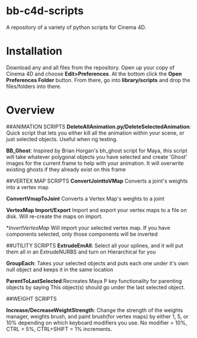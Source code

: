 # bb-c4d-scripts
A repository of a variety of python scripts for Cinema 4D.

# Installation
Download any and all files from the repository. Open up your copy of Cinema 4D and choose **Edit>Preferences**. At the bottom click the **Open Preferences Folder** button. From there, go into **library/scripts** and drop the files/folders into there. 

# Overview

##ANIMATION SCRIPTS
**DeleteAllAnimation.py/DeleteSelectedAnimation**: Quick script that lets you either kill all the animation within your scene, or just selected objects. Useful when rig testing.

**BB_Ghost**: Inspired by Brian Horgan's bh_ghost script for Maya, this script will take whatever polygonal objects you have selected and create 'Ghost' images for the current frame to help with your animation. It will overwrite existing ghosts if they already exist on this frame

##VERTEX MAP SCRIPTS
**ConvertJointtoVMap** Converts a joint's weights into a vertex map

**ConvertVmapToJoint** Converts a Vertex Map's weights to a joint

**VertexMap Import/Export** Import and export your vertex maps to a file on disk. Will re-create the maps on import. 

**InvertVertexMap* Will import your selected vertex map. If you have components selected, only those components will be inverted

##UTILITY SCRIPTS
**ExtrudeEmAll**: Select all your splines, and it will put them all in an ExtrudeNURBS and turn on Hierarchical for you

**GroupEach**: Takes your selected objects and puts each one under it's own null object and keeps it in the same location

**ParentToLastSelected**:Recreates Maya P key functionality for parenting objects by saying This object(s) should go under the last selected object. 

##WEIGHT SCRIPTS

**Increase/DecreaseWeightStrength**: Change the strength of the weights manager, weights brush, and paint brush(for vertex maps) by either 1, 5, or 10% depending on which keyboard modifiers you use. No modifier = 10%, CTRL = 5%, CTRL+SHIFT = 1% increments.



